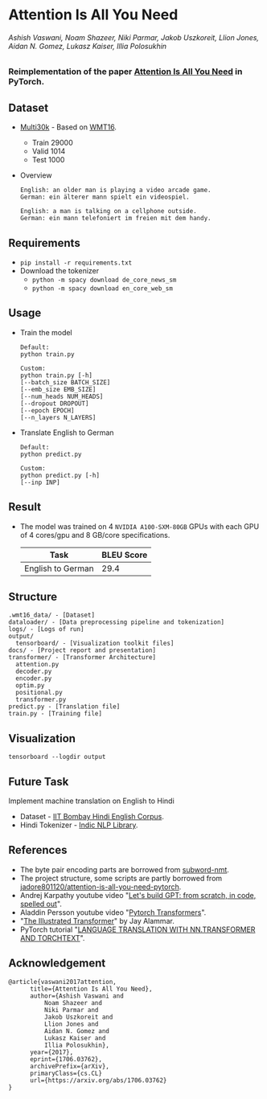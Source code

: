 # Attention Is All You Need
###### Ashish Vaswani, Noam Shazeer, Niki Parmar, Jakob Uszkoreit, Llion Jones, Aidan N. Gomez, Lukasz Kaiser, Illia Polosukhin

### Reimplementation of the paper [Attention Is All You Need](https://arxiv.org/abs/1706.03762) in PyTorch.

## Dataset
- [Multi30k](https://pytorch.org/text/stable/datasets.html#multi30k) - Based on [WMT16](https://www.statmt.org/wmt16/multimodal-task.html#task1).
    - Train 29000
    - Valid 1014
    - Test 1000

- Overview
    ```
    English: an older man is playing a video arcade game.
    German: ein älterer mann spielt ein videospiel.
        
    English: a man is talking on a cellphone outside.
    German: ein mann telefoniert im freien mit dem handy.
    ```

## Requirements
- `pip install -r requirements.txt`
- Download the tokenizer
  - `python -m spacy download de_core_news_sm`
  - `python -m spacy download en_core_web_sm`

## Usage
- Train the model
  ```
  Default:
  python train.py
  
  Custom:
  python train.py [-h]
  [--batch_size BATCH_SIZE]
  [--emb_size EMB_SIZE]
  [--num_heads NUM_HEADS]
  [--dropout DROPOUT]
  [--epoch EPOCH]
  [--n_layers N_LAYERS]
  ```
- Translate English to German
  ```
  Default:
  python predict.py
  
  Custom:
  python predict.py [-h]
  [--inp INP]
  ```
  
## Result
- The model was trained on 4 `NVIDIA A100-SXM-80GB` GPUs with each GPU of 4 cores/gpu and 8 GB/core specifications.

  | Task              | BLEU Score        |
  |-------------------|-------------------|
  | English to German | 29.4              |

## Structure
```
.wmt16_data/ - [Dataset]
dataloader/ - [Data preprocessing pipeline and tokenization]
logs/ - [Logs of run]
output/
  tensorboard/ - [Visualization toolkit files]
docs/ - [Project report and presentation]
transformer/ - [Transformer Architecture]
  attention.py
  decoder.py
  encoder.py
  optim.py
  positional.py
  transformer.py
predict.py - [Translation file]
train.py - [Training file]
```

## Visualization
`tensorboard --logdir output`

## Future Task
Implement machine translation on English to Hindi
- Dataset - [IIT Bombay Hindi English Corpus](https://www.cfilt.iitb.ac.in/iitb_parallel/).
- Hindi Tokenizer - [Indic NLP Library](http://anoopkunchukuttan.github.io/indic_nlp_library/).

## References
- The byte pair encoding parts are borrowed from [subword-nmt](https://github.com/rsennrich/subword-nmt/).
- The project structure, some scripts are partly borrowed from [jadore801120/attention-is-all-you-need-pytorch](https://github.com/jadore801120/attention-is-all-you-need-pytorch).
- Andrej Karpathy youtube video "[Let's build GPT: from scratch, in code, spelled out](https://www.youtube.com/watch?v=kCc8FmEb1nY)".
- Aladdin Persson youtube video "[Pytorch Transformers](https://www.youtube.com/watch?v=U0s0f995w14)".
- "[The Illustrated Transformer](https://jalammar.github.io/illustrated-transformer/)" by Jay Alammar.
- PyTorch tutorial "[LANGUAGE TRANSLATION WITH NN.TRANSFORMER AND TORCHTEXT](https://pytorch.org/tutorials/beginner/translation_transformer.html)".

## Acknowledgement
```
@article{vaswani2017attention,
      title={Attention Is All You Need}, 
      author={Ashish Vaswani and 
          Noam Shazeer and 
          Niki Parmar and 
          Jakob Uszkoreit and 
          Llion Jones and 
          Aidan N. Gomez and 
          Lukasz Kaiser and 
          Illia Polosukhin},
      year={2017},
      eprint={1706.03762},
      archivePrefix={arXiv},
      primaryClass={cs.CL}
      url={https://arxiv.org/abs/1706.03762}
}
```